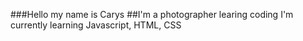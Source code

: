 ###Hello my name is Carys
##I'm a photographer learing coding
I'm currently learning Javascript, HTML, CSS